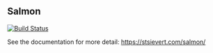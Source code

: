 ## Salmon
[![Build Status](https://travis-ci.com/stsievert/salmon.svg?branch=master)](https://travis-ci.com/stsievert/salmon)

See the documentation for more detail: https://stsievert.com/salmon/
